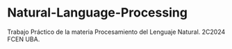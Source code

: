 # Natural-Language-Processing
Trabajo Práctico de la materia Procesamiento del Lenguaje Natural. 2C2024 FCEN UBA.
